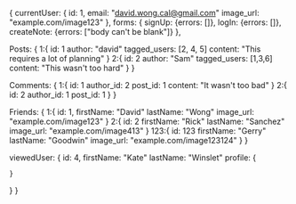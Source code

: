 {
  currentUser: {
    id: 1,
    email: "david.wong.cal@gmail.com"
    image_url: "example.com/image123"
  },
  forms: {
    signUp: {errors: []},
    logIn: {errors: []},
    createNote: {errors: ["body can't be blank"]}
  },

  Posts: {
    1:{
      id: 1
      author: "david"
      tagged_users: [2, 4, 5]
      content: "This requires a lot of planning"
    }
    2:{
      id: 2
      author: "Sam"
      tagged_users: [1,3,6]
      content: "This wasn't too hard"
    }
  }

  Comments: {
    1:{
      id: 1
      author_id: 2
      post_id: 1
      content: "It wasn't too bad"
    }
    2:{
      id: 2
      author_id: 1
      post_id: 1
    }
  }

  Friends: {
    1:{
      id: 1,
      firstName: "David"
      lastName: "Wong"
      image_url: "example.com/image123"
    }
    2:{
      id: 2
      firstName: "Rick"
      lastName: "Sanchez"
      image_url: "example.com/image413"
    }
    123:{
      id: 123
      firstName: "Gerry"
      lastName: "Goodwin"
      image_url: "example.com/image123124"
    }
  }

  viewedUser: {
    id: 4,
    firstName: "Kate"
    lastName: "Winslet"
    profile: {
      
    }


  }
}
